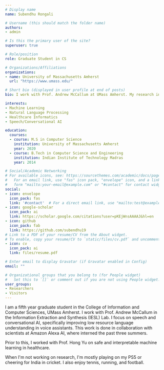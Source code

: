 ```yaml
---
# Display name
name: Subendhu Rongali

# Username (this should match the folder name)
authors:
- admin

# Is this the primary user of the site?
superuser: true

# Role/position
role: Graduate Student in CS

# Organizations/Affiliations
organizations:
- name: University of Massachusetts Amherst
  url: "https://www.umass.edu/"

# Short bio (displayed in user profile at end of posts)
bio: I work with Prof. Andrew McCallum at UMass Amherst. My research interests include Machine Learning, Natural Language Processing, and Speech/Conversational AI.

interests:
- Machine Learning
- Natural Language Processing
- Healthcare Informatics
- Speech/Conversational AI

education:
  courses:
  - course: M.S in Computer Science
    institution: University of Massachusetts Amherst
    year: 2020
  - course: B.Tech in Computer Science and Engineering
    institution: Indian Institute of Technology Madras
    year: 2014

# Social/Academic Networking
# For available icons, see: https://sourcethemes.com/academic/docs/page-builder/#icons
#   For an email link, use "fas" icon pack, "envelope" icon, and a link in the
#   form "mailto:your-email@example.com" or "#contact" for contact widget.
social:
- icon: envelope
  icon_pack: fas
  link: '#contact'  # For a direct email link, use "mailto:test@example.org".
- icon: google-scholar
  icon_pack: ai
  link: https://scholar.google.com/citations?user=pKEjWnsAAAAJ&hl=en
- icon: github
  icon_pack: fab
  link: https://github.com/subendhu19
# Link to a PDF of your resume/CV from the About widget.
# To enable, copy your resume/CV to `static/files/cv.pdf` and uncomment the lines below.
- icon: cv
  icon_pack: ai
  link: files/resume.pdf

# Enter email to display Gravatar (if Gravatar enabled in Config)
email: ""

# Organizational groups that you belong to (for People widget)
#   Set this to `[]` or comment out if you are not using People widget.
user_groups:
- Researchers
- Visitors
---
```


I am a fifth year graduate student in the College of Information and Computer Sciences, UMass Amherst. I work with Prof. Andrew McCallum in the Information Extraction and Synthesis (IESL) Lab. I focus on speech and conversational AI, specifically improving low resource language understanding in voice assistants. This work is done in collaboration with scientists at Amazon Alexa AI, where interned the past three summers.

Prior to this, I worked with Prof. Hong Yu on safe and interpretable machine learning in healthcare.

When I'm not working on research, I'm mostly playing on my PS5 or cheering for India in cricket. I also enjoy tennis, running, and football.
